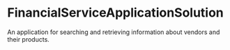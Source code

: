 # FinancialServiceApplicationSolution
 An application for searching and retrieving information about vendors and their products.
